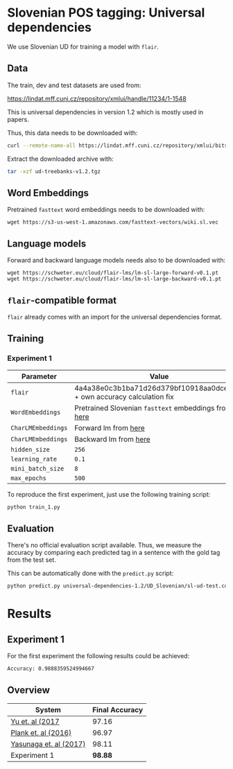 # Slovenian POS tagging: Universal dependencies

We use Slovenian UD for training a model with `flair`.

## Data

The train, dev and test datasets are used from:

<https://lindat.mff.cuni.cz/repository/xmlui/handle/11234/1-1548>

This is universal dependencies in version 1.2 which is mostly used in papers.


Thus, this data needs to be downloaded with:

```bash
curl --remote-name-all https://lindat.mff.cuni.cz/repository/xmlui/bitstream/handle/11234/1-1548{/ud-treebanks-v1.2.tgz}
```

Extract the downloaded archive with:

```bash
tar -xzf ud-treebanks-v1.2.tgz
```

## Word Embeddings

Pretrained `fasttext` word embeddings needs to be downloaded with:

```
wget https://s3-us-west-1.amazonaws.com/fasttext-vectors/wiki.sl.vec
```

## Language models

Forward and backward language models needs also to be downloaded with:

```
wget https://schweter.eu/cloud/flair-lms/lm-sl-large-forward-v0.1.pt
wget https://schweter.eu/cloud/flair-lms/lm-sl-large-backward-v0.1.pt
```

## `flair`-compatible format

`flair` already comes with an import for the universal dependencies format.

## Training

### Experiment 1

| Parameter              | Value
| ---------------------- | -----
| `flair`                | 4a4a38e0c3b1ba71d26d379bf10918aa0dce28f3 + own accuracy calculation fix
| `WordEmbeddings`       | Pretrained Slovenian `fasttext` embeddings from [here](https://github.com/facebookresearch/fastText/blob/master/pretrained-vectors.md)
| `CharLMEmbeddings`     | Forward lm from [here](https://github.com/stefan-it/flair-lms#slovenian)
| `CharLMEmbeddings`     | Backward lm from [here](https://github.com/stefan-it/flair-lms#slovenian)
| `hidden_size`          | `256`
| `learning_rate`        | `0.1`
| `mini_batch_size`      | `8`
| `max_epochs`           | `500`

To reproduce the first experiment, just use the following training script:

```bash
python train_1.py
```

## Evaluation

There's no official evaluation script available. Thus, we measure the
accuracy by comparing each predicted tag in a sentence with the gold tag from
the test set.

This can be automatically done with the `predict.py` script:

```bash
python predict.py universal-dependencies-1.2/UD_Slovenian/sl-ud-test.conllu
```

# Results

## Experiment 1

For the first experiment the following results could be achieved:

```bash
Accuracy: 0.9888359524994667
```

## Overview

| System                                                     | Final Accuracy
| ---------------------------------------------------------- | -------------
| [Yu et. al (2017](https://arxiv.org/abs/1706.01723)        | 97.16
| [Plank et. al (2016)](https://arxiv.org/abs/1604.05529)    | 96.97
| [Yasunaga et. al (2017)](https://arxiv.org/abs/1711.04903) | 98.11
| Experiment 1                                               | **98.88**

